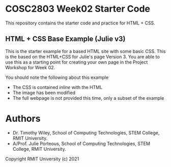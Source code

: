 # COSC2803 Week02 Starter Code
This repository contains the starter code and practice for HTML + CSS.


## HTML + CSS Base Example (Julie v3)

This is the starter example for a based HTML site with some basic CSS. This is the based on the HTML+CSS for Julie's page Version 3. You are able to use this as a starting point for creating your own page in the Project Workshop for Week 02.

You should note the following about this example
* The CSS is contained *inline* with the HTML
* The image has been modified
* The full webpage is not provided this time, only a subset of the example

# Authors
* Dr. Timothy Wiley, School of Computing Technologies, STEM College, RMIT University.
* A/Prof. Julie Porteous, School of Computing Technologies, STEM College, RMIT University.

Copyright RMIT University (c) 2021
